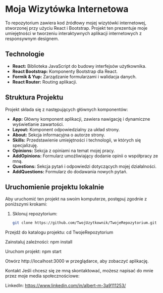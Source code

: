 # Moja Wizytówka Internetowa

To repozytorium zawiera kod źródłowy mojej wizytówki internetowej, stworzonej przy użyciu React i Bootstrap. Projekt ten prezentuje moje umiejętności w tworzeniu interaktywnych aplikacji internetowych z responsywnym designem.

## Technologie

- **React:** Biblioteka JavaScript do budowy interfejsów użytkownika.
- **React Bootstrap:** Komponenty Bootstrap dla React.
- **Formik & Yup:** Zarządzanie formularzami i walidacja danych.
- **React Router:** Routing aplikacji.

## Struktura Projektu

Projekt składa się z następujących głównych komponentów:

- **App:** Główny komponent aplikacji, zawiera nawigację i dynamiczne wyświetlanie zawartości.
- **Layout:** Komponent odpowiedzialny za układ strony.
- **About:** Sekcja informacyjna o autorze strony.
- **Skills:** Przedstawienie umiejętności i technologii, w których się specjalizuję.
- **Opinions:** Sekcja z opiniami na temat mojej pracy.
- **AddOpinions:** Formularz umożliwiający dodanie opinii o współpracy ze mną.
- **Questions:** Sekcja pytań i odpowiedzi dotyczących mojej działalności.
- **AddQuestions:** Formularz do dodawania nowych pytań.

## Uruchomienie projektu lokalnie

Aby uruchomić ten projekt na swoim komputerze, postępuj zgodnie z poniższymi krokami:

1. Sklonuj repozytorium:
   ```bash
   git clone https://github.com/TwojUzytkownik/TwojeRepozytorium.git
Przejdź do katalogu projektu:
cd TwojeRepozytorium

Zainstaluj zależności:
npm install


Uruchom projekt:
npm start

Otwórz http://localhost:3000 w przeglądarce, aby zobaczyć aplikację.

Kontakt
Jeśli chcesz się ze mną skontaktować, możesz napisać do mnie przez moje media społecznościowe:

LinkedIn: https://www.linkedin.com/in/albert-m-3a9111253/
